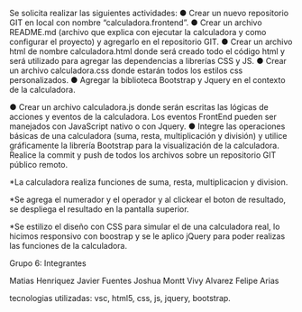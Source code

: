 
Se solicita realizar las siguientes actividades:
● Crear un nuevo repositorio GIT en local con nombre “calculadora.frontend”.
● Crear un archivo README.md (archivo que explica con ejecutar la calculadora y como configurar
el proyecto) y agregarlo en el repositorio GIT.
● Crear un archivo html de nombre calculadora.html donde será creado todo el código html y será
utilizado para agregar las dependencias a librerías CSS y JS.
● Crear un archivo calculadora.css donde estarán todos los estilos css personalizados.
● Agregar la biblioteca Bootstrap y Jquery en el contexto de la calculadora.

● Crear un archivo calculadora.js donde serán escritas las lógicas de acciones y eventos de la
calculadora. Los eventos FrontEnd pueden ser manejados con JavaScript nativo o con Jquery.
● Integre las operaciones básicas de una calculadora (suma, resta, multiplicación y división) y
utilice gráficamente la librería Bootstrap para la visualización de la calculadora.
Realice la commit y push de todos los archivos sobre un repositorio GIT público remoto.



*La calculadora realiza funciones de suma, resta, multiplicacion y division.

*Se agrega el numerador y el operador y al clickear el boton de resultado, se despliega el resultado en la pantalla superior.

*Se estilizo el diseño con CSS para simular el de una calculadora real, lo hicimos responsivo con boostrap y se le aplico jQuery para poder realizas las funciones de la calculadora.

Grupo 6: Integrantes

Matias Henriquez
Javier Fuentes
Joshua Montt
Vivy Alvarez
Felipe Arias

tecnologias utilizadas: vsc, html5, css, js, jquery, bootstrap.

